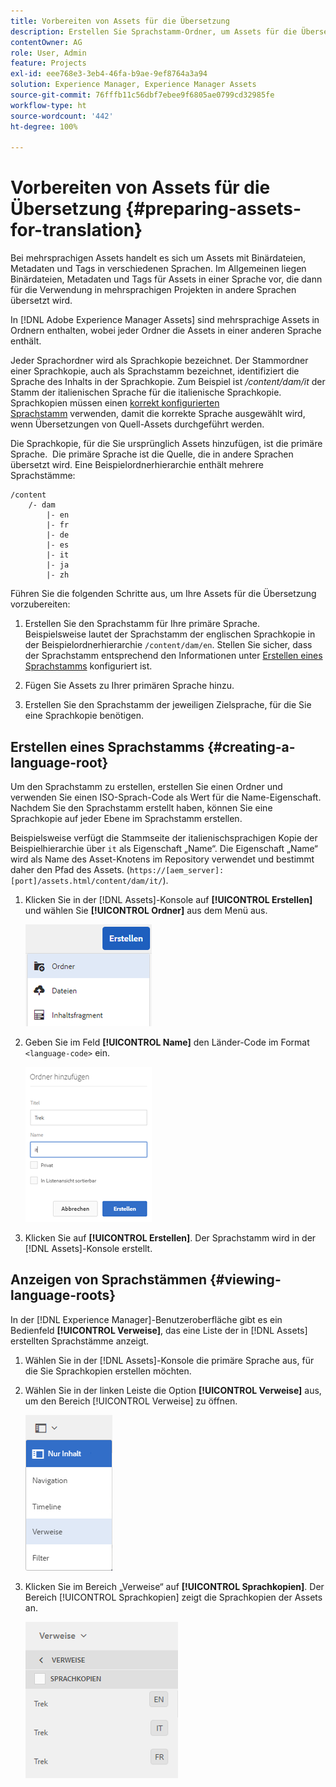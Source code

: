 ```yaml
---
title: Vorbereiten von Assets für die Übersetzung
description: Erstellen Sie Sprachstamm-Ordner, um Assets für die Übersetzung vorzubereiten und so mehrsprachige Assets zu unterstützen.
contentOwner: AG
role: User, Admin
feature: Projects
exl-id: eee768e3-3eb4-46fa-b9ae-9ef8764a3a94
solution: Experience Manager, Experience Manager Assets
source-git-commit: 76fffb11c56dbf7ebee9f6805ae0799cd32985fe
workflow-type: ht
source-wordcount: '442'
ht-degree: 100%

---
```


# Vorbereiten von Assets für die Übersetzung {#preparing-assets-for-translation}

Bei mehrsprachigen Assets handelt es sich um Assets mit Binärdateien, Metadaten und Tags in verschiedenen Sprachen. Im Allgemeinen liegen Binärdateien, Metadaten und Tags für Assets in einer Sprache vor, die dann für die Verwendung in mehrsprachigen Projekten in andere Sprachen übersetzt wird.

In [!DNL Adobe Experience Manager Assets] sind mehrsprachige Assets in Ordnern enthalten, wobei jeder Ordner die Assets in einer anderen Sprache enthält.

Jeder Sprachordner wird als Sprachkopie bezeichnet. Der Stammordner einer Sprachkopie, auch als Sprachstamm bezeichnet, identifiziert die Sprache des Inhalts in der Sprachkopie. Zum Beispiel ist */content/dam/it* der Stamm der italienischen Sprache für die italienische Sprachkopie. Sprachkopien müssen einen [korrekt konfigurierten Sprachstamm](preparing-assets-for-translation.md#creating-a-language-root) verwenden, damit die korrekte Sprache ausgewählt wird, wenn Übersetzungen von Quell-Assets durchgeführt werden.

Die Sprachkopie, für die Sie ursprünglich Assets hinzufügen, ist die primäre Sprache.  Die primäre Sprache ist die Quelle, die in andere Sprachen übersetzt wird. Eine Beispielordnerhierarchie enthält mehrere Sprachstämme:

```shell
/content
    /- dam
        |- en
        |- fr
        |- de
        |- es
        |- it
        |- ja
        |- zh
```

Führen Sie die folgenden Schritte aus, um Ihre Assets für die Übersetzung vorzubereiten:

1. Erstellen Sie den Sprachstamm für Ihre primäre Sprache.  Beispielsweise lautet der Sprachstamm der englischen Sprachkopie in der Beispielordnerhierarchie `/content/dam/en`. Stellen Sie sicher, dass der Sprachstamm entsprechend den Informationen unter [Erstellen eines Sprachstamms](preparing-assets-for-translation.md#creating-a-language-root) konfiguriert ist.

1. Fügen Sie Assets zu Ihrer primären Sprache hinzu.
1. Erstellen Sie den Sprachstamm der jeweiligen Zielsprache, für die Sie eine Sprachkopie benötigen.

## Erstellen eines Sprachstamms {#creating-a-language-root}

Um den Sprachstamm zu erstellen, erstellen Sie einen Ordner und verwenden Sie einen ISO-Sprach-Code als Wert für die Name-Eigenschaft. Nachdem Sie den Sprachstamm erstellt haben, können Sie eine Sprachkopie auf jeder Ebene im Sprachstamm erstellen.

Beispielsweise verfügt die Stammseite der italienischsprachigen Kopie der Beispielhierarchie über `it` als Eigenschaft „Name“. Die Eigenschaft „Name“ wird als Name des Asset-Knotens im Repository verwendet und bestimmt daher den Pfad des Assets. (`https://[aem_server]:[port]/assets.html/content/dam/it/`).

1. Klicken Sie in der [!DNL Assets]-Konsole auf **[!UICONTROL Erstellen]** und wählen Sie **[!UICONTROL Ordner]** aus dem Menü aus.

   ![Ordner erstellen](assets/Create-folder.png)

1. Geben Sie im Feld **[!UICONTROL Name]** den Länder-Code im Format `<language-code>` ein.

   ![Sprach-Code in Ordner hinzufügen](assets/Add-language-code-in-folder.png)

1. Klicken Sie auf **[!UICONTROL Erstellen]**. Der Sprachstamm wird in der [!DNL Assets]-Konsole erstellt.

## Anzeigen von Sprachstämmen {#viewing-language-roots}

In der [!DNL Experience Manager]-Benutzeroberfläche gibt es ein Bedienfeld **[!UICONTROL Verweise]**, das eine Liste der in [!DNL Assets] erstellten Sprachstämme anzeigt.

1. Wählen Sie in der [!DNL Assets]-Konsole die primäre Sprache aus, für die Sie Sprachkopien erstellen möchten.
1. Wählen Sie in der linken Leiste die Option **[!UICONTROL Verweise]** aus, um den Bereich [!UICONTROL Verweise] zu öffnen.

   ![chlimage_1-122](assets/chlimage_1-122.png)

1. Klicken Sie im Bereich „Verweise“ auf **[!UICONTROL Sprachkopien]**. Der Bereich [!UICONTROL Sprachkopien] zeigt die Sprachkopien der Assets an.

   ![Sprachkopien](assets/lang-copy2.png)
